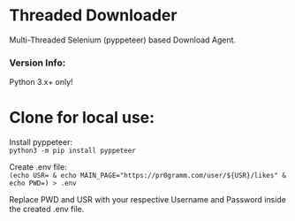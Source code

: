 # Threaded Downloader

Multi-Threaded Selenium (pyppeteer) based Download Agent.

### Version Info:

Python 3.x+ only!

# Clone for local use:

Install pyppeteer:  
`python3 -m pip install pyppeteer`  

Create .env file:  
`(echo USR= & echo MAIN_PAGE="https://pr0gramm.com/user/${USR}/likes" & echo PWD=) > .env`

Replace PWD and USR with your respective Username and Password inside the created .env file.
